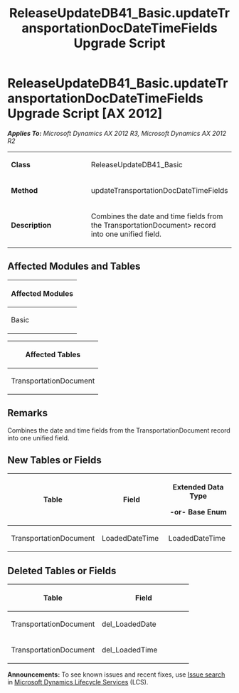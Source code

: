 ﻿---
title: ReleaseUpdateDB41_Basic.updateTransportationDocDateTimeFields Upgrade Script
TOCTitle: ReleaseUpdateDB41_Basic.updateTransportationDocDateTimeFields Upgrade Script
ms:assetid: 4e27f4a2-2cad-91af-4dc5-c305af28c104
ms:mtpsurl: https://msdn.microsoft.com/en-us/library/JJ685459(v=AX.60)
ms:contentKeyID: 49708163
ms.date: 05/18/2015
mtps_version: v=AX.60
---

# ReleaseUpdateDB41\_Basic.updateTransportationDocDateTimeFields Upgrade Script [AX 2012]


_**Applies To:** Microsoft Dynamics AX 2012 R3, Microsoft Dynamics AX 2012 R2_

<table>
<colgroup>
<col style="width: 50%" />
<col style="width: 50%" />
</colgroup>
<tbody>
<tr class="odd">
<td><p><strong>Class</strong></p></td>
<td><p>ReleaseUpdateDB41_Basic</p></td>
</tr>
<tr class="even">
<td><p><strong>Method</strong></p></td>
<td><p>updateTransportationDocDateTimeFields</p></td>
</tr>
<tr class="odd">
<td><p><strong>Description</strong></p></td>
<td><p>Combines the date and time fields from the TransportationDocument&gt; record into one unified field.</p></td>
</tr>
</tbody>
</table>


## Affected Modules and Tables

<table>
<colgroup>
<col style="width: 100%" />
</colgroup>
<thead>
<tr class="header">
<th><p>Affected Modules</p></th>
</tr>
</thead>
<tbody>
<tr class="odd">
<td><p>Basic</p></td>
</tr>
</tbody>
</table>


<table>
<colgroup>
<col style="width: 100%" />
</colgroup>
<thead>
<tr class="header">
<th><p>Affected Tables</p></th>
</tr>
</thead>
<tbody>
<tr class="odd">
<td><p>TransportationDocument</p></td>
</tr>
</tbody>
</table>


## Remarks

Combines the date and time fields from the TransportationDocument record into one unified field.

## New Tables or Fields

<table>
<colgroup>
<col style="width: 33%" />
<col style="width: 33%" />
<col style="width: 33%" />
</colgroup>
<thead>
<tr class="header">
<th><p>Table</p></th>
<th><p>Field</p></th>
<th><p>Extended Data Type</p>
<p>-or- Base Enum</p></th>
</tr>
</thead>
<tbody>
<tr class="odd">
<td><p>TransportationDocument</p></td>
<td><p>LoadedDateTime</p></td>
<td><p>LoadedDateTime</p></td>
</tr>
</tbody>
</table>


## Deleted Tables or Fields

<table>
<colgroup>
<col style="width: 50%" />
<col style="width: 50%" />
</colgroup>
<thead>
<tr class="header">
<th><p>Table</p></th>
<th><p>Field</p></th>
</tr>
</thead>
<tbody>
<tr class="odd">
<td><p>TransportationDocument</p></td>
<td><p>del_LoadedDate</p></td>
</tr>
<tr class="even">
<td><p>TransportationDocument</p></td>
<td><p>del_LoadedTime</p></td>
</tr>
</tbody>
</table>

  
**Announcements:** To see known issues and recent fixes, use [Issue search](http://go.microsoft.com/fwlink/?linkid=389258) in [Microsoft Dynamics Lifecycle Services](http://go.microsoft.com/fwlink/?linkid=306505) (LCS).

